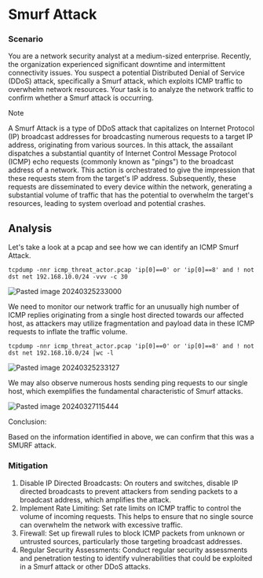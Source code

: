 # Smurf Attack

### Scenario
You are a network security analyst at a medium-sized enterprise. Recently, the organization experienced significant downtime and intermittent connectivity issues. You suspect a potential Distributed Denial of Service (DDoS) attack, specifically a Smurf attack, which exploits ICMP traffic to overwhelm network resources. Your task is to analyze the network traffic to confirm whether a Smurf attack is occurring.

> [!NOTE]  
> A Smurf Attack is a type of DDoS attack that capitalizes on Internet Protocol (IP) broadcast addresses for broadcasting numerous requests to a target IP address, originating from various sources. In this attack, the assailant dispatches a substantial quantity of Internet Control Message Protocol (ICMP) echo requests (commonly known as "pings") to the broadcast address of a network. This action is orchestrated to give the impression that these requests stem from the target's IP address. Subsequently, these requests are disseminated to every device within the network, generating a substantial volume of traffic that has the potential to overwhelm the target's resources, leading to system overload and potential crashes.

## Analysis

Let's take a look at a pcap and see how we can identify an ICMP Smurf Attack. 

```
tcpdump -nnr icmp_threat_actor.pcap 'ip[0]==0' or 'ip[0]==8' and ! not dst net 192.168.10.0/24 -vvv -c 30
```

![Pasted image 20240325233000](https://github.com/lm3nitro/Projects/assets/55665256/57e3dd74-2036-4885-a751-6671d0e5a669)

We need to monitor our network traffic for an unusually high number of ICMP replies originating from a single host directed towards our affected host, as attackers may utilize fragmentation and payload data in these ICMP requests to inflate the traffic volume.

```
tcpdump -nnr icmp_threat_actor.pcap 'ip[0]==0' or 'ip[0]==8' and ! not dst net 192.168.10.0/24 |wc -l
```

![Pasted image 20240325233127](https://github.com/lm3nitro/Projects/assets/55665256/a9623975-6891-495c-80e2-86931112cc38)

We may also observe numerous hosts sending ping requests to our single host, which exemplifies the fundamental characteristic of Smurf attacks.

![Pasted image 20240327115444](https://github.com/lm3nitro/Projects/assets/55665256/86e31a76-665f-4a77-99a4-4185194e1e37)

Conclusion:

Based on the information identified in above, we can confirm that this was a SMURF attack. 

### Mitigation

1. Disable IP Directed Broadcasts: On routers and switches, disable IP directed broadcasts to prevent attackers from sending packets to a broadcast address, which amplifies the attack.
2. Implement Rate Limiting: Set rate limits on ICMP traffic to control the volume of incoming requests. This helps to ensure that no single source can overwhelm the network with excessive traffic.
3. Firewall: Set up firewall rules to block ICMP packets from unknown or untrusted sources, particularly those targeting broadcast addresses.
4. Regular Security Assessments: Conduct regular security assessments and penetration testing to identify vulnerabilities that could be exploited in a Smurf attack or other DDoS attacks.
